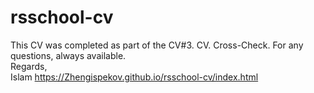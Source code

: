# rsschool-cv
This CV was completed as part of the CV#3. CV. Cross-Check. For any questions, always available.  
Regards,  
Islam
https://Zhengispekov.github.io/rsschool-cv/index.html
